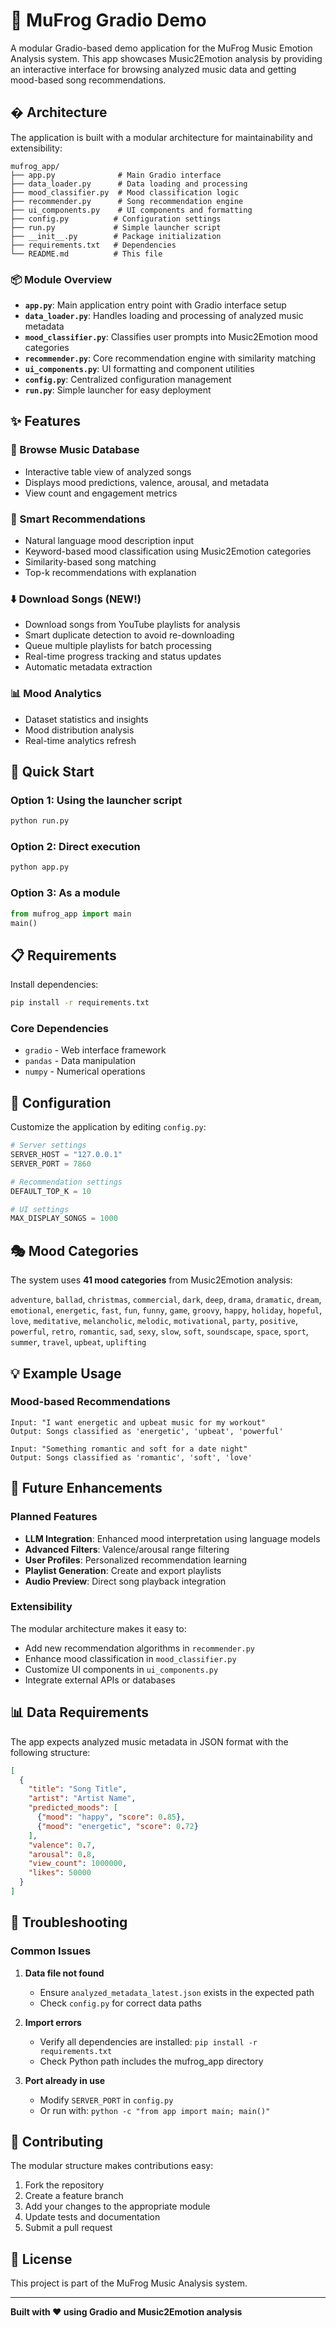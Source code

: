 # 🐸 MuFrog Gradio Demo

A modular Gradio-based demo application for the MuFrog Music Emotion Analysis system. This app showcases Music2Emotion analysis by providing an interactive interface for browsing analyzed music data and getting mood-based song recommendations.

## �️ Architecture

The application is built with a modular architecture for maintainability and extensibility:

```
mufrog_app/
├── app.py              # Main Gradio interface
├── data_loader.py      # Data loading and processing
├── mood_classifier.py  # Mood classification logic
├── recommender.py      # Song recommendation engine
├── ui_components.py    # UI components and formatting
├── config.py          # Configuration settings
├── run.py             # Simple launcher script
├── __init__.py        # Package initialization
├── requirements.txt   # Dependencies
└── README.md          # This file
```

### 📦 Module Overview

- **`app.py`**: Main application entry point with Gradio interface setup
- **`data_loader.py`**: Handles loading and processing of analyzed music metadata
- **`mood_classifier.py`**: Classifies user prompts into Music2Emotion mood categories
- **`recommender.py`**: Core recommendation engine with similarity matching
- **`ui_components.py`**: UI formatting and component utilities
- **`config.py`**: Centralized configuration management
- **`run.py`**: Simple launcher for easy deployment

## ✨ Features

### 🎵 Browse Music Database
- Interactive table view of analyzed songs
- Displays mood predictions, valence, arousal, and metadata
- View count and engagement metrics

### 🎯 Smart Recommendations
- Natural language mood description input
- Keyword-based mood classification using Music2Emotion categories
- Similarity-based song matching
- Top-k recommendations with explanation

### ⬇️ Download Songs (NEW!)
- Download songs from YouTube playlists for analysis
- Smart duplicate detection to avoid re-downloading
- Queue multiple playlists for batch processing
- Real-time progress tracking and status updates
- Automatic metadata extraction

### 📊 Mood Analytics
- Dataset statistics and insights
- Mood distribution analysis
- Real-time analytics refresh

## 🚀 Quick Start

### Option 1: Using the launcher script
```bash
python run.py
```

### Option 2: Direct execution
```bash
python app.py
```

### Option 3: As a module
```python
from mufrog_app import main
main()
```

## 📋 Requirements

Install dependencies:
```bash
pip install -r requirements.txt
```

### Core Dependencies
- `gradio` - Web interface framework
- `pandas` - Data manipulation
- `numpy` - Numerical operations

## 🔧 Configuration

Customize the application by editing `config.py`:

```python
# Server settings
SERVER_HOST = "127.0.0.1"
SERVER_PORT = 7860

# Recommendation settings
DEFAULT_TOP_K = 10

# UI settings
MAX_DISPLAY_SONGS = 1000
```

## 🎭 Mood Categories

The system uses **41 mood categories** from Music2Emotion analysis:

`adventure`, `ballad`, `christmas`, `commercial`, `dark`, `deep`, `drama`, `dramatic`, `dream`, `emotional`, `energetic`, `fast`, `fun`, `funny`, `game`, `groovy`, `happy`, `holiday`, `hopeful`, `love`, `meditative`, `melancholic`, `melodic`, `motivational`, `party`, `positive`, `powerful`, `retro`, `romantic`, `sad`, `sexy`, `slow`, `soft`, `soundscape`, `space`, `sport`, `summer`, `travel`, `upbeat`, `uplifting`

## 💡 Example Usage

### Mood-based Recommendations
```
Input: "I want energetic and upbeat music for my workout"
Output: Songs classified as 'energetic', 'upbeat', 'powerful'

Input: "Something romantic and soft for a date night"
Output: Songs classified as 'romantic', 'soft', 'love'
```

## 🔮 Future Enhancements

### Planned Features
- **LLM Integration**: Enhanced mood interpretation using language models
- **Advanced Filters**: Valence/arousal range filtering
- **User Profiles**: Personalized recommendation learning
- **Playlist Generation**: Create and export playlists
- **Audio Preview**: Direct song playback integration

### Extensibility
The modular architecture makes it easy to:
- Add new recommendation algorithms in `recommender.py`
- Enhance mood classification in `mood_classifier.py`
- Customize UI components in `ui_components.py`
- Integrate external APIs or databases

## 📊 Data Requirements

The app expects analyzed music metadata in JSON format with the following structure:
```json
[
  {
    "title": "Song Title",
    "artist": "Artist Name",
    "predicted_moods": [
      {"mood": "happy", "score": 0.85},
      {"mood": "energetic", "score": 0.72}
    ],
    "valence": 0.7,
    "arousal": 0.8,
    "view_count": 1000000,
    "likes": 50000
  }
]
```

## 🐛 Troubleshooting

### Common Issues

1. **Data file not found**
   - Ensure `analyzed_metadata_latest.json` exists in the expected path
   - Check `config.py` for correct data paths

2. **Import errors**
   - Verify all dependencies are installed: `pip install -r requirements.txt`
   - Check Python path includes the mufrog_app directory

3. **Port already in use**
   - Modify `SERVER_PORT` in `config.py`
   - Or run with: `python -c "from app import main; main()"`

## 🤝 Contributing

The modular structure makes contributions easy:

1. Fork the repository
2. Create a feature branch
3. Add your changes to the appropriate module
4. Update tests and documentation
5. Submit a pull request

## 📄 License

This project is part of the MuFrog Music Analysis system.

---

**Built with ❤️ using Gradio and Music2Emotion analysis**
